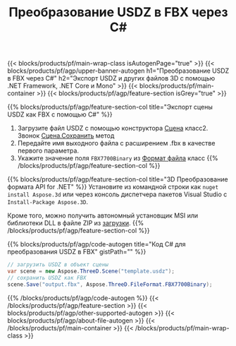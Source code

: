 ﻿---
title: Преобразование USDZ в FBX через C# 
description: Преобразуйте USDZ и другие 3D файлы, используя .NET API
url: /ru/net/conversion/usdz-to-fbx/
family: 3d
platformtag: net
feature: conversion
informat: USDZ
outformat: FBX
otherformats: GLTF PLY FBX STL JT AMF DXF DAE 
---
{{< blocks/products/pf/main-wrap-class isAutogenPage="true" >}}
{{< blocks/products/pf/agp/upper-banner-autogen h1="Преобразование USDZ в FBX через C#" h2="Экспорт USDZ и других файлов 3D с помощью .NET Framework, .NET Core и Mono" >}}
{{< blocks/products/pf/main-container >}}
{{< blocks/products/pf/agp/feature-section isGrey="true" >}}

{{% blocks/products/pf/agp/feature-section-col title="Экспорт сцены USDZ как FBX с помощью C#" %}}
1. Загрузите файл USDZ с помощью конструктора [Сцена](https://apireference.aspose.com/3d/net/aspose.threed/scene) класс2. Звонок [Сцена.Сохранить](https://apireference.aspose.com/3d/net/aspose.threed/scene/methods/save/index) метод
3. Передайте имя выходного файла с расширением .fbx в качестве первого параметра.
4. Укажите значение поля `FBX7700Binary` из [Формат файла](https://apireference.aspose.com/3d/net/aspose.threed/fileformat/fields/index) класс
{{% /blocks/products/pf/agp/feature-section-col %}}

{{% blocks/products/pf/agp/feature-section-col title="3D Преобразование формата API for .NET" %}}
Установите из командной строки как ```nuget install Aspose.3d``` или через консоль диспетчера пакетов Visual Studio с ```Install-Package Aspose.3D```.

Кроме того, можно получить автономный установщик MSI или библиотеки DLL в файле ZIP из [загрузки](https://downloads.aspose.com/3d/net).
{{% /blocks/products/pf/agp/feature-section-col %}}

{{% blocks/products/pf/agp/code-autogen title="Код C# для преобразования USDZ в FBX" gistPath="" %}}
```cs
// загрузить USDZ в объект сцены 
var scene = new Aspose.ThreeD.Scene("template.usdz");
// сохранить USDZ как FBX 
scene.Save("output.fbx", Aspose.ThreeD.FileFormat.FBX7700Binary);

```
{{% /blocks/products/pf/agp/code-autogen %}}
{{< /blocks/products/pf/agp/feature-section >}}
{{< blocks/products/pf/agp/other-supported-autogen >}}
{{< blocks/products/pf/agp/about-file-autogen >}}
{{< /blocks/products/pf/main-container >}}
{{< /blocks/products/pf/main-wrap-class >}}